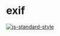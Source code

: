 # exif

[![js-standard-style](https://cdn.rawgit.com/feross/standard/master/badge.svg)](http://standardjs.com)